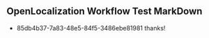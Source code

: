## OpenLocalization Workflow Test MarkDown
* 85db4b37-7a83-48e5-84f5-3486ebe81981 thanks!

<!--HONumber=Feb17_HO2-->



